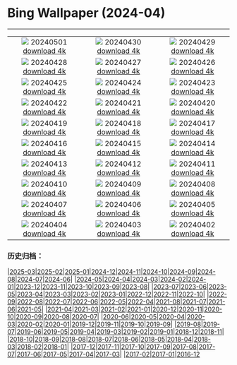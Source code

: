 # Bing Wallpaper (2024-04)
**************
| | | |
| :----: | :----: | :----: |
| ![](https://www.bing.com/th?id=OHR.HawaiianLei_IT-IT8543155647_1920x1080.jpg) 20240501 [download 4k](https://www.bing.com/th?id=OHR.HawaiianLei_IT-IT8543155647_UHD.jpg) | ![](https://www.bing.com/th?id=OHR.CheetahRain_IT-IT8393286525_1920x1080.jpg) 20240430 [download 4k](https://www.bing.com/th?id=OHR.CheetahRain_IT-IT8393286525_UHD.jpg) | ![](https://www.bing.com/th?id=OHR.TulouFujian_IT-IT7939512907_1920x1080.jpg) 20240429 [download 4k](https://www.bing.com/th?id=OHR.TulouFujian_IT-IT7939512907_UHD.jpg) |
| ![](https://www.bing.com/th?id=OHR.GuadalupeTexas_IT-IT7610169822_1920x1080.jpg) 20240428 [download 4k](https://www.bing.com/th?id=OHR.GuadalupeTexas_IT-IT7610169822_UHD.jpg) | ![](https://www.bing.com/th?id=OHR.LeucisticHummingbird_IT-IT7331627780_1920x1080.jpg) 20240427 [download 4k](https://www.bing.com/th?id=OHR.LeucisticHummingbird_IT-IT7331627780_UHD.jpg) | ![](https://www.bing.com/th?id=OHR.KalalochTree_IT-IT7011475645_1920x1080.jpg) 20240426 [download 4k](https://www.bing.com/th?id=OHR.KalalochTree_IT-IT7011475645_UHD.jpg) |
| ![](https://www.bing.com/th?id=OHR.LiberationOfItaly_IT-IT5702803658_1920x1080.jpg) 20240425 [download 4k](https://www.bing.com/th?id=OHR.LiberationOfItaly_IT-IT5702803658_UHD.jpg) | ![](https://www.bing.com/th?id=OHR.TrilliumOntario_IT-IT6051725546_1920x1080.jpg) 20240424 [download 4k](https://www.bing.com/th?id=OHR.TrilliumOntario_IT-IT6051725546_UHD.jpg) | ![](https://www.bing.com/th?id=OHR.TrinityDublin_IT-IT5100279268_1920x1080.jpg) 20240423 [download 4k](https://www.bing.com/th?id=OHR.TrinityDublin_IT-IT5100279268_UHD.jpg) |
| ![](https://www.bing.com/th?id=OHR.EarthDayTurtle_IT-IT4132854501_1920x1080.jpg) 20240422 [download 4k](https://www.bing.com/th?id=OHR.EarthDayTurtle_IT-IT4132854501_UHD.jpg) | ![](https://www.bing.com/th?id=OHR.CadesCove_IT-IT3109778366_1920x1080.jpg) 20240421 [download 4k](https://www.bing.com/th?id=OHR.CadesCove_IT-IT3109778366_UHD.jpg) | ![](https://www.bing.com/th?id=OHR.YellowstoneGeyser_IT-IT0943670017_1920x1080.jpg) 20240420 [download 4k](https://www.bing.com/th?id=OHR.YellowstoneGeyser_IT-IT0943670017_UHD.jpg) |
| ![](https://www.bing.com/th?id=OHR.PerugiaPriori_IT-IT0077173597_1920x1080.jpg) 20240419 [download 4k](https://www.bing.com/th?id=OHR.PerugiaPriori_IT-IT0077173597_UHD.jpg) | ![](https://www.bing.com/th?id=OHR.AvilaSpain_IT-IT3101409748_1920x1080.jpg) 20240418 [download 4k](https://www.bing.com/th?id=OHR.AvilaSpain_IT-IT3101409748_UHD.jpg) | ![](https://www.bing.com/th?id=OHR.SpringCub_IT-IT3204058586_1920x1080.jpg) 20240417 [download 4k](https://www.bing.com/th?id=OHR.SpringCub_IT-IT3204058586_UHD.jpg) |
| ![](https://www.bing.com/th?id=OHR.UnionSquareNYC_IT-IT3337017060_1920x1080.jpg) 20240416 [download 4k](https://www.bing.com/th?id=OHR.UnionSquareNYC_IT-IT3337017060_UHD.jpg) | ![](https://www.bing.com/th?id=OHR.RedBallBelgium_IT-IT3409084305_1920x1080.jpg) 20240415 [download 4k](https://www.bing.com/th?id=OHR.RedBallBelgium_IT-IT3409084305_UHD.jpg) | ![](https://www.bing.com/th?id=OHR.AloneSole_IT-IT3498476071_1920x1080.jpg) 20240414 [download 4k](https://www.bing.com/th?id=OHR.AloneSole_IT-IT3498476071_UHD.jpg) |
| ![](https://www.bing.com/th?id=OHR.SpringApple_IT-IT3617593822_1920x1080.jpg) 20240413 [download 4k](https://www.bing.com/th?id=OHR.SpringApple_IT-IT3617593822_UHD.jpg) | ![](https://www.bing.com/th?id=OHR.SunsetArchesNP_IT-IT3537789525_1920x1080.jpg) 20240412 [download 4k](https://www.bing.com/th?id=OHR.SunsetArchesNP_IT-IT3537789525_UHD.jpg) | ![](https://www.bing.com/th?id=OHR.DragonWaterfall_IT-IT3577761002_1920x1080.jpg) 20240411 [download 4k](https://www.bing.com/th?id=OHR.DragonWaterfall_IT-IT3577761002_UHD.jpg) |
| ![](https://www.bing.com/th?id=OHR.OwlSiblings_IT-IT3656877654_1920x1080.jpg) 20240410 [download 4k](https://www.bing.com/th?id=OHR.OwlSiblings_IT-IT3656877654_UHD.jpg) | ![](https://www.bing.com/th?id=OHR.SardiniaSalt_IT-IT3748947428_1920x1080.jpg) 20240409 [download 4k](https://www.bing.com/th?id=OHR.SardiniaSalt_IT-IT3748947428_UHD.jpg) | ![](https://www.bing.com/th?id=OHR.HedgehogMeadow_IT-IT3829622276_1920x1080.jpg) 20240408 [download 4k](https://www.bing.com/th?id=OHR.HedgehogMeadow_IT-IT3829622276_UHD.jpg) |
| ![](https://www.bing.com/th?id=OHR.BeaverDenali_IT-IT3876501341_1920x1080.jpg) 20240407 [download 4k](https://www.bing.com/th?id=OHR.BeaverDenali_IT-IT3876501341_UHD.jpg) | ![](https://www.bing.com/th?id=OHR.JapanHimeji_IT-IT3790659701_1920x1080.jpg) 20240406 [download 4k](https://www.bing.com/th?id=OHR.JapanHimeji_IT-IT3790659701_UHD.jpg) | ![](https://www.bing.com/th?id=OHR.BahamasSpace_IT-IT0834278033_1920x1080.jpg) 20240405 [download 4k](https://www.bing.com/th?id=OHR.BahamasSpace_IT-IT0834278033_UHD.jpg) |
| ![](https://www.bing.com/th?id=OHR.DolomitesSeiserAlm_IT-IT7507692792_1920x1080.jpg) 20240404 [download 4k](https://www.bing.com/th?id=OHR.DolomitesSeiserAlm_IT-IT7507692792_UHD.jpg) | ![](https://www.bing.com/th?id=OHR.KyrgyzstanRainbow_IT-IT9404693194_1920x1080.jpg) 20240403 [download 4k](https://www.bing.com/th?id=OHR.KyrgyzstanRainbow_IT-IT9404693194_UHD.jpg) | ![](https://www.bing.com/th?id=OHR.JutlandSpring_IT-IT3723976885_1920x1080.jpg) 20240402 [download 4k](https://www.bing.com/th?id=OHR.JutlandSpring_IT-IT3723976885_UHD.jpg) |

### 历史归档：

|[2025-03](2025-03/2025-03.md)|[2025-02](2025-02/2025-02.md)|[2025-01](2025-01/2025-01.md)|[2024-12](2024-12/2024-12.md)|[2024-11](2024-11/2024-11.md)|[2024-10](2024-10/2024-10.md)|[2024-09](2024-09/2024-09.md)|[2024-08](2024-08/2024-08.md)|[2024-07](2024-07/2024-07.md)|[2024-06](2024-06/2024-06.md)|
|[2024-05](2024-05/2024-05.md)|[2024-04](2024-04/2024-04.md)|[2024-03](2024-03/2024-03.md)|[2024-02](2024-02/2024-02.md)|[2024-01](2024-01/2024-01.md)|[2023-12](2023-12/2023-12.md)|[2023-11](2023-11/2023-11.md)|[2023-10](2023-10/2023-10.md)|[2023-09](2023-09/2023-09.md)|[2023-08](2023-08/2023-08.md)|
|[2023-07](2023-07/2023-07.md)|[2023-06](2023-06/2023-06.md)|[2023-05](2023-05/2023-05.md)|[2023-04](2023-04/2023-04.md)|[2023-03](2023-03/2023-03.md)|[2023-02](2023-02/2023-02.md)|[2023-01](2023-01/2023-01.md)|[2022-12](2022-12/2022-12.md)|[2022-11](2022-11/2022-11.md)|[2022-10](2022-10/2022-10.md)|
|[2022-09](2022-09/2022-09.md)|[2022-08](2022-08/2022-08.md)|[2022-07](2022-07/2022-07.md)|[2022-06](2022-06/2022-06.md)|[2022-05](2022-05/2022-05.md)|[2022-04](2022-04/2022-04.md)|[2021-08](2021-08/2021-08.md)|[2021-07](2021-07/2021-07.md)|[2021-06](2021-06/2021-06.md)|[2021-05](2021-05/2021-05.md)|
|[2021-04](2021-04/2021-04.md)|[2021-03](2021-03/2021-03.md)|[2021-02](2021-02/2021-02.md)|[2021-01](2021-01/2021-01.md)|[2020-12](2020-12/2020-12.md)|[2020-11](2020-11/2020-11.md)|[2020-10](2020-10/2020-10.md)|[2020-09](2020-09/2020-09.md)|[2020-08](2020-08/2020-08.md)|[2020-07](2020-07/2020-07.md)|
|[2020-06](2020-06/2020-06.md)|[2020-05](2020-05/2020-05.md)|[2020-04](2020-04/2020-04.md)|[2020-03](2020-03/2020-03.md)|[2020-02](2020-02/2020-02.md)|[2020-01](2020-01/2020-01.md)|[2019-12](2019-12/2019-12.md)|[2019-11](2019-11/2019-11.md)|[2019-10](2019-10/2019-10.md)|[2019-09](2019-09/2019-09.md)|
|[2019-08](2019-08/2019-08.md)|[2019-07](2019-07/2019-07.md)|[2019-06](2019-06/2019-06.md)|[2019-05](2019-05/2019-05.md)|[2019-04](2019-04/2019-04.md)|[2019-03](2019-03/2019-03.md)|[2019-02](2019-02/2019-02.md)|[2019-01](2019-01/2019-01.md)|[2018-12](2018-12/2018-12.md)|[2018-11](2018-11/2018-11.md)|
|[2018-10](2018-10/2018-10.md)|[2018-09](2018-09/2018-09.md)|[2018-08](2018-08/2018-08.md)|[2018-07](2018-07/2018-07.md)|[2018-06](2018-06/2018-06.md)|[2018-05](2018-05/2018-05.md)|[2018-04](2018-04/2018-04.md)|[2018-03](2018-03/2018-03.md)|[2018-02](2018-02/2018-02.md)|[2018-01](2018-01/2018-01.md)|
|[2017-12](2017-12/2017-12.md)|[2017-11](2017-11/2017-11.md)|[2017-10](2017-10/2017-10.md)|[2017-09](2017-09/2017-09.md)|[2017-08](2017-08/2017-08.md)|[2017-07](2017-07/2017-07.md)|[2017-06](2017-06/2017-06.md)|[2017-05](2017-05/2017-05.md)|[2017-04](2017-04/2017-04.md)|[2017-03](2017-03/2017-03.md)|
|[2017-02](2017-02/2017-02.md)|[2017-01](2017-01/2017-01.md)|[2016-12](2016-12/2016-12.md)